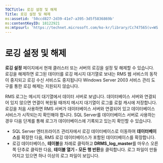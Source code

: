 ```yaml
---
TOCTitle: 로깅 설정 및 해제
Title: 로깅 설정 및 해제
ms:assetid: '50ccd827-2d39-41e7-a395-3d5f5836869b'
ms:contentKeyID: 18122921
ms:mtpsurl: 'https://technet.microsoft.com/ko-kr/library/Cc747565(v=WS.10)'
---
```


로깅 설정 및 해제
=================

**로깅 설정** 페이지에서 현재 클러스터 또는 서버의 로깅을 설정 및 해제할 수 있습니다. 로깅을 해제하면 로그된 데이터를 로깅 메시지 대기열로 보내는 RMS 웹 서비스의 동작이 중지되고 로깅 수신 서비스도 중지됩니다 Windows Server 2003 서비스 관리 도구를 통한 로깅 해제는 지원되지 않습니다.

RMS 로그는 메시지 대기열에서 데이터 서버로 보냅니다. 데이터베이스 서버와 연결되어 있지 않으면 연결이 복원될 때까지 메시지 대기열이 로그를 로컬 캐시에 저장합니다. 로깅을 처음 사용하면 RMS 서버가 데이터베이스 서버와 연결되어 있고 데이터베이스 서비스가 시작되는지 확인해야 합니다. SQL Server를 데이터베이스 서버로 사용하는 경우 다음 단계를 통해 로그가 데이터베이스에 기록되고 있는지 확인할 수 있습니다.

-   SQL Server 엔터프라이즈 관리자에서 로깅 데이터베이스로 이동하여 **데이터베이스**를 확장한 다음, RMS 로깅 데이터베이스가 포함된 데이터베이스를 확장합니다.
-   로깅 데이터베이스, **테이블**을 차례로 클릭하고 **DRMS\_log\_master**를 마우스 오른쪽 단추로 클릭한 다음, **테이블 열기 - 모든 행 반환**을 클릭합니다. 로그 파일이 만들어지고 있으면 하나 이상의 로그 파일이 보입니다.
